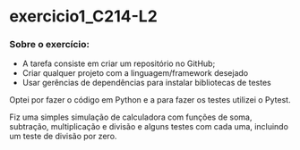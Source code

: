 # exercicio1_C214-L2

### Sobre o exercício:
- A tarefa consiste em criar um repositório no GitHub;
- Criar qualquer projeto com a linguagem/framework desejado 
- Usar gerências de dependências para instalar bibliotecas de testes

Optei por fazer o código em Python e a para fazer os testes utilizei o Pytest.

Fiz uma simples simulação de calculadora com funções de soma, subtração, multiplicação e divisão e alguns testes com cada uma, incluindo um teste de divisão por zero. 
